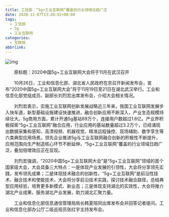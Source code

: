 ```yaml
---
title: 工信部：“5g+工业互联网”覆盖的行业领域日趋广泛
date: 2020-11-07T13:20:52+08:00
tags:
  - 工信部
  - 5g
  - 工业互联网
categories:
  - 互联网
abbrlink:
---
```


![img](https://cdn.jsdelivr.net/gh/yakeing/Documentation@main/Hexo/images/acb9-kcaeqzx8198510.jpg)

　　原标题：2020中国5g+工业互联网大会将于11月在武汉召开　　

　　10月26日，工业和信息化部、湖北省人民政府在京召开新闻发布会，宣布“2020中国5g+工业互联网大会”将于11月19日至21日在湖北武汉举行。工业和信息化部党组成员、副部长刘烈宏出席发布会，介绍大会相关情况。

　　刘烈宏表示，实施工业互联网创新发展战略近三年来，我国工业互联网发展步入快车道，新型基础设施建设快速推进，融合创新应用不断深入，产业生态规模持续壮大。5g商用方面，累计开通5g基站69万个，连接用户数超过1.6亿。产业界积极探索“5g+工业互联网”融合应用，行业应用的基站数量超过3.2万个，已经涌现出数据采集和感知、高清视频、机器视觉、精准远程操控、现场辅助、数字孪生等六类典型应用场景。领先企业推进5g与工业互联网融合创新的积极性不断提升，应用范围向生产制造核心环节不断延伸，“5g+工业互联网”覆盖的行业领域日趋广泛，叠加倍增效应正在显现。

　　刘烈宏强调，“2020中国5g+工业互联网大会”是“5g+工业互联网”领域的首个国家级大会，大会具备三大特点：一是体现产业发展的引领性，大会将分享领先实践，发布领先成果；二是体现技术融合的创新性，“5g+工业互联网”是前沿性技术、融合技术和使能技术，大会将分享前沿技术实践，探讨技术融合路径，总结典型应用经验，培育更多新模式、新业态；三是体现支持湖北的实效性，大会将推介湖北产业成果，服务湖北产业发展，助力湖北汇聚力量。

　　工业和信息化部信息通信管理局局长韩夏陪同出席发布会并回答记者提问。工业和信息化部办公厅二级巡视员张红宇主持发布会。